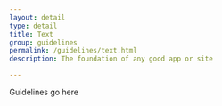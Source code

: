 ```yaml
---
layout: detail
type: detail
title: Text
group: guidelines
permalink: /guidelines/text.html
description: The foundation of any good app or site

---
```


Guidelines go here
